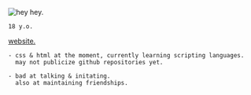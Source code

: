 ![hey hey.](https://i.ibb.co/5TBCfmJ/Bit.png)

`18 y.o.`

[website.](https://solluxcaptor.neocities.org/ "this is my only public social media.")
```fix
- css & html at the moment, currently learning scripting languages. 
  may not publicize github repositories yet.
```
```
- bad at talking & initating.
  also at maintaining friendships.
```
